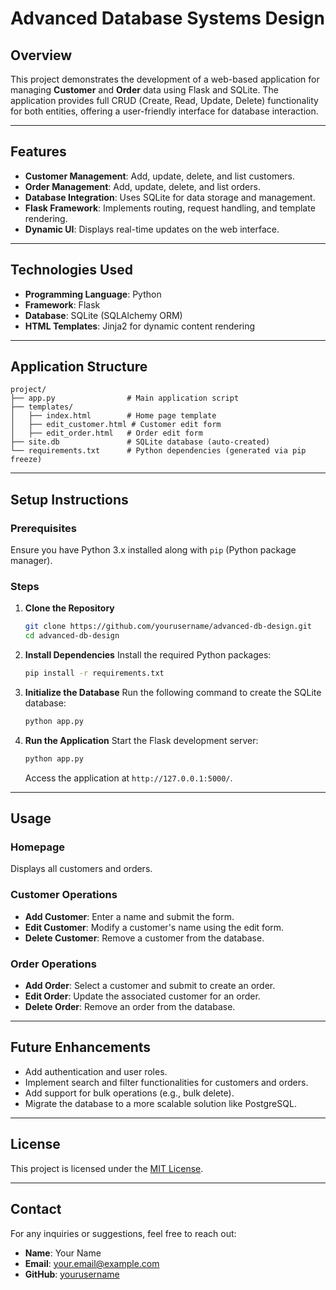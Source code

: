# Advanced Database Systems Design

## Overview
This project demonstrates the development of a web-based application for managing **Customer** and **Order** data using Flask and SQLite. The application provides full CRUD (Create, Read, Update, Delete) functionality for both entities, offering a user-friendly interface for database interaction.

---

## Features
- **Customer Management**: Add, update, delete, and list customers.
- **Order Management**: Add, update, delete, and list orders.
- **Database Integration**: Uses SQLite for data storage and management.
- **Flask Framework**: Implements routing, request handling, and template rendering.
- **Dynamic UI**: Displays real-time updates on the web interface.

---

## Technologies Used
- **Programming Language**: Python
- **Framework**: Flask
- **Database**: SQLite (SQLAlchemy ORM)
- **HTML Templates**: Jinja2 for dynamic content rendering

---

## Application Structure
```
project/
├── app.py                # Main application script
├── templates/
│   ├── index.html        # Home page template
│   ├── edit_customer.html # Customer edit form
│   ├── edit_order.html   # Order edit form
├── site.db               # SQLite database (auto-created)
└── requirements.txt      # Python dependencies (generated via pip freeze)
```

---

## Setup Instructions

### Prerequisites
Ensure you have Python 3.x installed along with `pip` (Python package manager).

### Steps
1. **Clone the Repository**
   ```bash
   git clone https://github.com/yourusername/advanced-db-design.git
   cd advanced-db-design
   ```

2. **Install Dependencies**
   Install the required Python packages:
   ```bash
   pip install -r requirements.txt
   ```

3. **Initialize the Database**
   Run the following command to create the SQLite database:
   ```bash
   python app.py
   ```

4. **Run the Application**
   Start the Flask development server:
   ```bash
   python app.py
   ```
   Access the application at `http://127.0.0.1:5000/`.

---

## Usage
### **Homepage**
Displays all customers and orders.

### **Customer Operations**
- **Add Customer**: Enter a name and submit the form.
- **Edit Customer**: Modify a customer's name using the edit form.
- **Delete Customer**: Remove a customer from the database.

### **Order Operations**
- **Add Order**: Select a customer and submit to create an order.
- **Edit Order**: Update the associated customer for an order.
- **Delete Order**: Remove an order from the database.

---

## Future Enhancements
- Add authentication and user roles.
- Implement search and filter functionalities for customers and orders.
- Add support for bulk operations (e.g., bulk delete).
- Migrate the database to a more scalable solution like PostgreSQL.

---

## License
This project is licensed under the [MIT License](LICENSE).

---

## Contact
For any inquiries or suggestions, feel free to reach out:
- **Name**: Your Name
- **Email**: your.email@example.com
- **GitHub**: [yourusername](https://github.com/PriyaG11)
